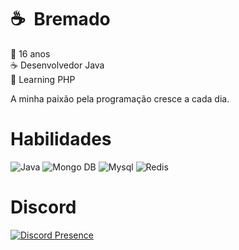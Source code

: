 # ☕ &nbsp;Bremado

👶 16 anos <br>
☕ Desenvolvedor Java <br>
📃 Learning PHP

A minha paixão pela programação cresce a cada dia.

# Habilidades

![Java](https://img.shields.io/badge/Java-white?style=for-the-badge&color=gray)
![Mongo DB](https://img.shields.io/badge/Mongo%20DB-80FF8A?style=for-the-badge)
![Mysql](https://img.shields.io/badge/MYSQL-FFA200?style=for-the-badge)
![Redis](https://img.shields.io/badge/Redis-FF5555?style=for-the-badge)

# Discord

[![Discord Presence](https://lanyard.cnrad.dev/api/915684373355978753)](https://discord.com/users/915684373355978753)
